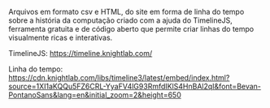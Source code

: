 Arquivos em formato csv e HTML, do site em forma de linha do tempo sobre a história da computação criado com a ajuda do TimelineJS, ferramenta gratuita e de código aberto que permite criar linhas do tempo visualmente ricas e interativas.

TimelineJS: https://timeline.knightlab.com/

Linha do tempo: https://cdn.knightlab.com/libs/timeline3/latest/embed/index.html?source=1XI1aKQQu5FZ6CRL-YyaFV4lG93RmfdIKlS4HnBAl2qI&font=Bevan-PontanoSans&lang=en&initial_zoom=2&height=650
